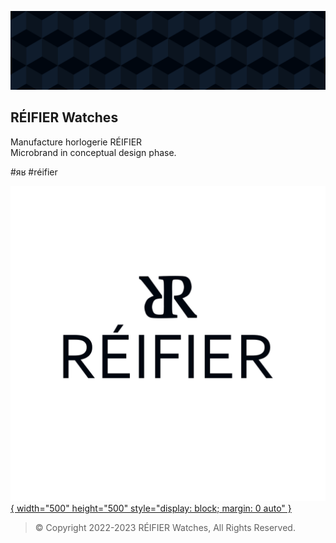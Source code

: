 [![RÉIFIER Hexagon pattern banner](../assets/banner.png)](https://www.réifier.com)

## RÉIFIER Watches
Manufacture horlogerie RÉIFIER </br>
Microbrand in conceptual design phase.

#яʁ #réifier

[![RÉIFIER Logo](../assets/logo.png){ width="500" height="500" style="display: block; margin: 0 auto" }](https://www.réifier.com)

> © Copyright 2022-2023 RÉIFIER Watches, All Rights Reserved.